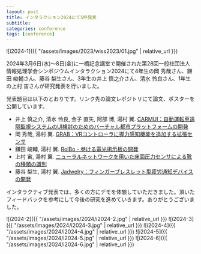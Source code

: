 ```yaml
---
layout: post
title: インタラクション2024にて5件発表
subtitle: 
categories: conference
tags: [conference]
---
```

![i2024-1]({{ "/assets/images/2023/wiss2023/01.jpg" | relative_url }})

2024年3月6日(水)〜8日(金)に一橋記念講堂で開催された第28回一般社団法人情報処理学会シンポジウムインタラクション2024にて4年生の岡 秀哉さん、鎌田 峻輔さん、藤谷 梨生さん、3年生の井上 慎之介さん、清水 怜良さん、1年生の上村 宙さんが研究発表を行いました。

発表題目は以下のとおりです。リンク先の論文レポジトリにて論文、ポスターを公開しています。

- 井上 慎之介, 清水 怜良, 金子 直矢, 阿部 博, 湯村 翼. [CARMUI：自動運転車遠隔監視システムのUI検討のためのバーチャル都市プラットフォームの開発](https://dl.yumulab.org/papers/44)
- 岡 秀哉, 湯村 翼. [GRAB：VRコントローラに握力感知機能を追加する拡張センサ](https://dl.yumulab.org/papers/45)
- 鎌田 峻輔, 湯村 翼. [RolBo - 巻ける電光掲示板の開発](https://dl.yumulab.org/papers/46)
- 上村 宙, 湯村 翼. [ニューラルネットワークを用いた床面圧力センサによる靴の種類の識別](https://dl.yumulab.org/papers/47)
- 藤谷 梨生, 湯村 翼. [Jadwelry：フィンガーブレスレット型疲労通知デバイスの開発](https://dl.yumulab.org/papers/48)

インタラクティブ発表では、多くの方にデモを体験していただきました。頂いたフィードバックを参考にして今後の研究を進めていきます。ありがとうございました。

![i2024-2]({{ "/assets/images/2024/i2024-2.jpg" | relative_url }})
![i2024-3]({{ "/assets/images/2024/i2024-3.jpg" | relative_url }})
![i2024-4]({{ "/assets/images/2024/i2024-4.jpg" | relative_url }})
![i2024-5]({{ "/assets/images/2024/i2024-5.jpg" | relative_url }})
![i2024-6]({{ "/assets/images/2024/i2024-6.jpg" | relative_url }})
